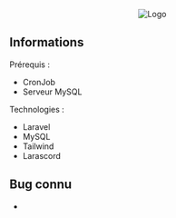 <p align="center"><img src="https://phenix.mindcity-rp.fr/storage/img/GlobalFull.png" alt="Logo"></p>


## Informations

Prérequis :
- CronJob
- Serveur MySQL

Technologies :
- Laravel
- MySQL
- Tailwind
- Larascord

## Bug connu

- 

